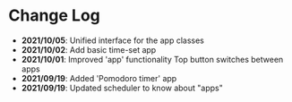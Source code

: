 # Change Log

* **2021/10/05**: Unified interface for the app classes
* **2021/10/02**: Add basic time-set app
* **2021/10/01**: Improved 'app' functionality
  Top button switches between apps
* **2021/09/19**: Added 'Pomodoro timer' app
* **2021/09/19**: Updated scheduler to know about "apps"
